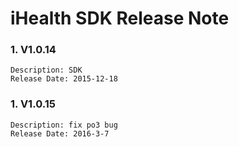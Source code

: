# iHealth SDK Release Note

### 1. V1.0.14
```
Description: SDK
Release Date: 2015-12-18
```

### 1. V1.0.15
```
Description: fix po3 bug
Release Date: 2016-3-7
```